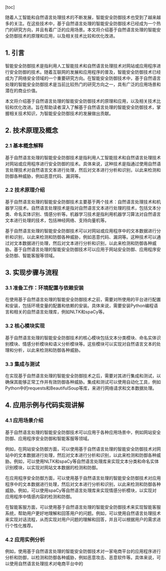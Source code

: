 
[toc]                    
                
                
随着人工智能和自然语言处理技术的不断发展，智能安全防御技术也受到了越来越多的关注。在这些技术中，基于自然语言处理的智能安全防御技术已经成为一个热门的研究方向，并且有着广泛的应用场景。本文将介绍基于自然语言处理的智能安全防御技术的原理和应用，以及相关技术比较和优化改进。

## 1. 引言

智能安全防御技术是指利用人工智能技术和自然语言处理技术对网站或应用程序进行安全防御的技术。随着互联网的发展和应用程序的普及，智能安全防御技术已经成为了网络安全领域的一个重要研究方向。在智能安全防御技术中，基于自然语言处理的智能安全防御技术是当前比较热门的研究方向之一，具有广泛的应用场景和潜在的商业价值。

本文将介绍基于自然语言处理的智能安全防御技术的原理和应用，以及相关技术比较和优化改进。旨在帮助读者深入了解基于自然语言处理的智能安全防御技术，掌握相关技术知识，为智能安全防御技术的发展做出贡献。

## 2. 技术原理及概念

### 2.1 基本概念解释

基于自然语言处理的智能安全防御技术是指利用人工智能技术和自然语言处理技术对网站或应用程序进行安全防御的技术。具体来说，这种技术是指通过使用自然语言处理技术对自然语言文本进行处理，然后对文本进行分析和识别，以此来检测和防御各种威胁，例如恶意代码、漏洞等。

### 2.2 技术原理介绍

基于自然语言处理的智能安全防御技术主要基于两个技术：自然语言处理技术和机器学习技术。自然语言处理技术是指对自然语言文本进行处理的技术，包括文本分类、命名实体识别、情感分析等。机器学习技术是指利用机器学习算法对自然语言文本进行处理的技术，包括神经网络、支持向量机等。

基于自然语言处理的智能安全防御技术可以对网站或应用程序中的文本数据进行分析和识别，以此来检测和防御各种威胁，例如恶意代码、漏洞等。这种技术可以通过对文本数据进行处理，然后对文本进行分析和识别，以此来检测和防御各种威胁。基于自然语言处理的智能安全防御技术可以应用于网站安全防御、应用程序安全防御、智能客服等领域。

## 3. 实现步骤与流程

### 3.1 准备工作：环境配置与依赖安装

在使用基于自然语言处理的智能安全防御技术之前，需要对所使用的平台进行配置和安装，包括环境变量的配置和依赖的安装。具体来说，需要安装Python编程语言和相关的自然语言处理库，例如NLTK和spaCy等。

### 3.2 核心模块实现

基于自然语言处理的智能安全防御技术的核心模块包括文本分类模块、命名实体识别模块、情感分析模块和语义分析模块等。这些模块可以实现对自然语言文本的处理和分析，以此来检测和防御各种威胁。

### 3.3 集成与测试

在实现基于自然语言处理的智能安全防御技术之后，需要对其进行集成和测试，以确保其能够正常工作并有效防御各种威胁。集成和测试可以使用自动化工具，例如Python中的requests和BeautifulSoup等库，来进行网络请求和文本数据处理。

## 4. 应用示例与代码实现讲解

### 4.1 应用场景介绍

基于自然语言处理的智能安全防御技术可以应用于各种应用场景中，例如网站安全防御、应用程序安全防御和智能客服等领域。

例如，在网站安全防御方面，可以使用基于自然语言处理的智能安全防御技术对网站中的文本数据进行处理，然后对文本进行分析和识别，以此来检测和防御各种威胁。例如，可以使用NLTK和spaCy等自然语言处理库来实现文本分类和命名实体识别模块，以实现对网站文本数据的检测和防御。

在应用程序安全防御方面，可以使用基于自然语言处理的智能安全防御技术对应用程序中的文本数据进行处理，然后对文本进行分析和识别，以此来检测和防御各种威胁。例如，可以使用spaCy等自然语言处理库来实现情感分析模块，以实现对应用程序中情感内容的检测和防御。

在智能客服方面，可以使用基于自然语言处理的智能安全防御技术来实现智能客服系统，帮助用户更好地理解和回答用户的问题。例如，可以使用自然语言处理技术来实现对话流程，从而实现对用户问题的理解和回答，并且可以根据用户的需求进行个性化推荐。

### 4.2 应用实例分析

例如，使用基于自然语言处理的智能安全防御技术对一家电商平台的应用程序进行分析和防御，以检测和防御各种威胁，例如恶意攻击、恶意软件等。具体来说，可以使用自然语言处理技术对电商平台中的

